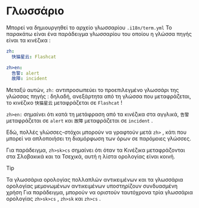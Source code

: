 # Γλωσσάριο

Μπορεί να δημιουργηθεί το αρχείο γλωσσαρίου `.i18n/term.yml` Το παρακάτω είναι ένα παράδειγμα γλωσσαρίου του οποίου η γλώσσα πηγής είναι τα κινέζικα :

```yml
zh:
  快猫星云: Flashcat

zh>en:
  告警: alert
  故障: incident
```

Μεταξύ αυτών, `zh:` αντιπροσωπεύει το προεπιλεγμένο γλωσσάρι της γλώσσας πηγής : δηλαδή, ανεξάρτητα από τη γλώσσα που μεταφράζεται, το κινέζικο `快猫星云` μεταφράζεται σε `Flashcat` !

`zh>en:` σημαίνει ότι κατά τη μετάφραση από τα κινέζικα στα αγγλικά, `告警` μεταφράζεται σε `alert` και `故障` μεταφράζεται σε `incident` .

Εδώ, πολλές γλώσσες-στόχοι μπορούν να γραφτούν μετά `zh>` , κάτι που μπορεί να απλοποιήσει τη διαμόρφωση των όρων σε παρόμοιες γλώσσες.

Για παράδειγμα, `zh>sk>cs` σημαίνει ότι όταν τα Κινέζικα μεταφράζονται στα Σλοβακικά και τα Τσεχικά, αυτή η λίστα ορολογίας είναι κοινή.

> [!TIP]
> Τα γλωσσάρια ορολογίας πολλαπλών αντικειμένων και τα γλωσσάρια ορολογίας μεμονωμένων αντικειμένων υποστηρίζουν συνδυασμένη χρήση Για παράδειγμα, μπορούν να οριστούν ταυτόχρονα τρία γλωσσάρια ορολογίας `zh>sk>cs` , `zh>sk` και `zh>cs` .